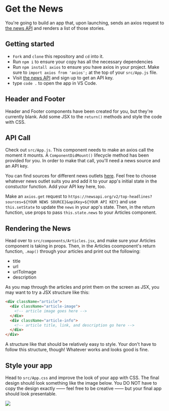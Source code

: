 # Get the News
You're going to build an app that, upon launching, sends an axios request to [the news API](https://newsapi.org/) and renders a list of those stories.

## Getting started
- `Fork` and `clone` this repository and `cd` into it.
- Run `npm i` to ensure your copy has all the necessary dependencies
- Run `npm install axios` to ensure you have axios in your project. Make sure to `import axios from 'axios';` at the top of your `src/App.js` file.
- Visit [the news API](https://newsapi.org/) and sign up to get an API key. 
- type `code .` to open the app in VS Code. 

## Header and Footer
Header and Footer components have been created for you, but they're currently blank. Add some JSX to the `return()` methods and style the code with CSS.

## API Call
Check out `src/App.js`. This component needs to make an axios call the moment it mounts. A `ComponentDidMount()` lifecycle method has been provided for you. In order to make that call, you'll need a news source and an API key.

You can find sources for different news outlets [here](https://newsapi.org/docs/endpoints/sources). Feel free to choose whatever news outlet suits you and add it to your app's initial state in the constuctor function. Add your API key here, too.

Make an `axios.get` request to `https://newsapi.org/v2/top-headlines?sources=${YOUR NEWS SOURCE}&apiKey=${YOUR API KEY}` and use `this.setState` to update the `news` in your app's state. Then, in the return function, use props to pass `this.state.news` to your Articles component.


## Rendering the News
Head over to `src/components/Articles.jsx`, and make sure your Articles component is taking in props. Then, in the Articles coomponent's return function, `.map()` through your articles and print out the following:

- title
- url
- urlToImage
- description

As you map through the articles and print them on the screen as JSX, you may want to try a JSX structure like this:

```html
<div className="article">
  <div className="article-image">
    <!-- article image goes here -->
  </div>
  <div className="article-info">
    <!-- article title, link, and description go here -->
  </div>
</div>
```

A structure like that should be relatively easy to style. Your don't have to follow this structure, though! Whatever works and looks good is fine.

## Style your app
Head to `src/App.css` and improve the look of your app with CSS. The final design should look something like the image below. You DO NOT have to copy the design exactly —— feel free to be creative —— but your final app should look presentable.


![](https://res.cloudinary.com/briandanger/image/upload/v1570551819/screencapture-localhost-3000-2019-10-08-12_22_59_anzmex.png)












